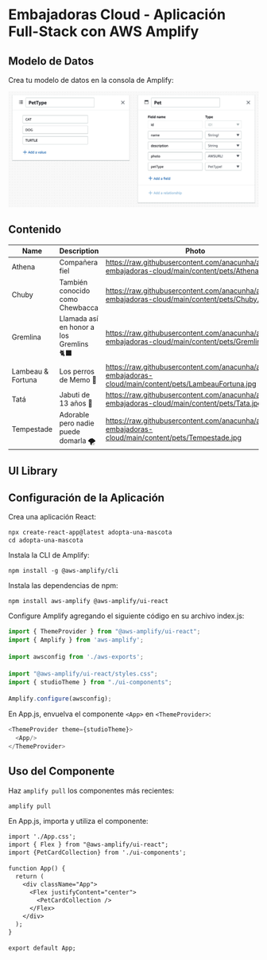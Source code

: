 # Embajadoras Cloud - Aplicación Full-Stack con AWS Amplify

## Modelo de Datos

Crea tu modelo de datos en la consola de Amplify:

![Data Model](https://raw.githubusercontent.com/anacunha/amplify-embajadoras-cloud/main/content/DataModel.png)

## Contenido

| Name              | Description                                     | Photo                                                                                                     | Type   |
| ----------------- | ----------------------------------------------- | --------------------------------------------------------------------------------------------------------- | ------ |
| Athena            | Compañera fiel                                  | https://raw.githubusercontent.com/anacunha/amplify-embajadoras-cloud/main/content/pets/Athena.jpg         | DOG    |
| Chuby             | También conocido como Chewbacca                 | https://raw.githubusercontent.com/anacunha/amplify-embajadoras-cloud/main/content/pets/Chuby.jpg          | DOG    |
| Gremlina          | Llamada así en honor a los Gremlins 🐈‍⬛          | https://raw.githubusercontent.com/anacunha/amplify-embajadoras-cloud/main/content/pets/Gremlina.png       | CAT    |
| Lambeau & Fortuna | Los perros de Memo 🖤                           | https://raw.githubusercontent.com/anacunha/amplify-embajadoras-cloud/main/content/pets/LambeauFortuna.jpg | DOG    |
| Tatá              | Jabuti de 13 años 🐢                            | https://raw.githubusercontent.com/anacunha/amplify-embajadoras-cloud/main/content/pets/Tata.jpg           | TURTLE |
| Tempestade        | Adorable pero nadie puede domarla 🌪            | https://raw.githubusercontent.com/anacunha/amplify-embajadoras-cloud/main/content/pets/Tempestade.jpg     | CAT    |

## UI Library

## Configuración de la Aplicación

Crea una aplicación React:

```shell
npx create-react-app@latest adopta-una-mascota
cd adopta-una-mascota
```

Instala la CLI de Amplify:

```shell
npm install -g @aws-amplify/cli
```

Instala las dependencias de npm:

```shell
npm install aws-amplify @aws-amplify/ui-react
```

Configure Amplify agregando el siguiente código en su archivo index.js:

```javascript
import { ThemeProvider } from "@aws-amplify/ui-react";
import { Amplify } from 'aws-amplify';

import awsconfig from './aws-exports';

import "@aws-amplify/ui-react/styles.css";
import { studioTheme } from "./ui-components";

Amplify.configure(awsconfig);
```

En App.js, envuelva el componente `<App>` en `<ThemeProvider>`:

```javascript
<ThemeProvider theme={studioTheme}>
  <App/>
</ThemeProvider>
```

## Uso del Componente

Haz `amplify pull` los componentes más recientes:

```shell
amplify pull
```

En App.js, importa y utiliza el componente:

```javscript
import './App.css';
import { Flex } from "@aws-amplify/ui-react";
import {PetCardCollection} from './ui-components';

function App() {
  return (
    <div className="App">
      <Flex justifyContent="center">
        <PetCardCollection />
      </Flex>
    </div>
  );
}

export default App;
```
